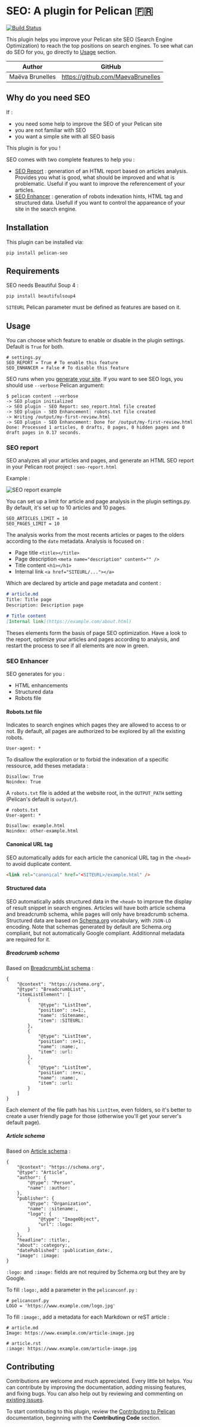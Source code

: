 # SEO: A plugin for Pelican :fr:

[![Build Status](https://img.shields.io/github/workflow/status/pelican-plugins/seo/build)](https://github.com/pelican-plugins/seo/actions)

This plugin helps you improve your Pelican site SEO (Search Engine Optimization) to reach the top positions on search engines. To see what can do SEO for you, go directly to [Usage](#usage) section.

| Author          | GitHub                            |
| :-------------: | :-------------------------------: |
| Maëva Brunelles | https://github.com/MaevaBrunelles |

## Why do you need SEO

If :
* you need some help to improve the SEO of your Pelican site
* you are not familiar with SEO
* you want a simple site with all SEO basis

This plugin is for you !

SEO comes with two complete features to help you :
* [SEO Report](#seo-report) : generation of an HTML report based on articles analysis. Provides you what is good, what should be improved and what is problematic. Useful if you want to improve the referencement of your articles.
* [SEO Enhancer](#seo-enhancer) : generation of robots indexation hints, HTML tag and structured data. Usefull if you want to control the appareance of your site in the search engine.

## Installation

This plugin can be installed via:

    pip install pelican-seo

## Requirements

SEO needs Beautiful Soup 4 :

```
pip install beautifulsoup4
```

`SITEURL` Pelican parameter must be defined as features are based on it.

## Usage

You can choose which feature to enable or disable in the plugin settings. Default is `True` for both.

```
# settings.py
SEO_REPORT = True # To enable this feature
SEO_ENHANCER = False # To disable this feature
```

SEO runs when you [generate your site](https://docs.getpelican.com/en/stable/quickstart.html#generate-your-site). If you want to see SEO logs, you should use `--verbose` Pelican argument:
```
$ pelican content --verbose
-> SEO plugin initialized
-> SEO plugin - SEO Report: seo_report.html file created
-> SEO plugin - SEO Enhancement: robots.txt file created
-> Writing /output/my-first-review.html
-> SEO plugin - SEO Enhancement: Done for /output/my-first-review.html
Done: Processed 1 articles, 0 drafts, 0 pages, 0 hidden pages and 0 draft pages in 0.17 seconds.
```

### SEO report

SEO analyzes all your articles and pages, and generate an HTML SEO report in your Pelican root project : `seo-report.html`

Example :

![SEO report example](docs/seo-report-example.png)

You can set up a limit for article and page analysis in the plugin settings.py. By default, it's set up to 10 articles and 10 pages.

```
SEO_ARTICLES_LIMIT = 10
SEO_PAGES_LIMIT = 10
```

The analysis works from the most recents articles or pages to the olders according to the `date` metadata.
Analysis is focused on :
* Page title `<title></title>`
* Page description `<meta name="description" content="" />`
* Title content `<h1></h1>`
* Internal link `<a href="SITEURL/..."></a>`

Which are declared by article and page metadata and content :

```markdown
# article.md
Title: Title page
Description: Description page

# Title content
[Internal link](https://example.com/about.html)
```

Theses elements form the basis of page SEO optimization. Have a look to the report, optimize your articles and pages according to analysis, and restart the process to see if all elements are now in green.

### SEO Enhancer

SEO generates for you :
* HTML enhancements
* Structured data
* Robots file

#### Robots.txt file

Indicates to search engines which pages they are allowed to access to or not. By default, all pages are authorized to be explored by all the existing robots.

```
User-agent: *
```

To disallow the exploration or to forbid the indexation of a specific ressource, add theses metadata :

```
Disallow: True
Noindex: True
```

A `robots.txt` file is added at the website root, in the `OUTPUT_PATH` setting (Pelican's default is `output/`).

```
# robots.txt
User-agent: *

Disallow: example.html
Noindex: other-example.html
```

#### Canonical URL tag

SEO automatically adds for each article the canonical URL tag in the `<head>` to avoid duplicate content.

```html
<link rel="canonical" href="<SITEURL>/example.html" />
```

#### Structured data

SEO automatically adds structured data in the `<head>` to improve the display of result snippet in search engines. Articles will have both article schema and breadcrumb schema, while pages will only have breadcrumb schema.
Structured data are based on [Schema.org](https://schema.org/) vocabulary, with `JSON-LD` encoding. Note that schemas generated by default are Schema.org compliant, but not automatically Google compliant. Additionnal metadata are required for it.

##### Breadcrumb schema

Based on [BreadcrumbList schema](https://schema.org/BreadcrumbList) :

```
{
    "@context": "https://schema.org",
    "@type": "BreadcrumbList",
    "itemListElement": [
        {
            "@type": "ListItem",
            "position": :n=1:,
            "name": :Sitename:,
            "item": :SITEURL:
        },
        {
            "@type": "ListItem",
            "position": :n+1:,
            "name": :name:,
            "item": :url:
        },
        {
            "@type": "ListItem",
            "position": :n+x:,
            "name": :name:,
            "item": :url:
        }
    ]
}
```

Each element of the file path has his `ListItem`, even folders, so it's better to create a user friendly page for those (otherwise you'll get your server's default page).

##### Article schema

Based on [Article schema](https://schema.org/Article) :

```
{
    "@context": "https://schema.org",
    "@type": "Article",
    "author": {
        "@type": "Person",
        "name": :author:
    },
    "publisher": {
        "@type": "Organization",
        "name": :sitename:,
        "logo": {
            "@type": "ImageObject",
            "url": :logo:
        }
    },
    "headline": :title:,
    "about": :category:,
    "datePublished": :publication_date:,
    "image": :image:
}
```

`:logo:` and `:image:` fields are not required by Schema.org but they are by Google.

To fill `:logo:`, add a parameter in the `pelicanconf.py` :

```
# pelicanconf.py
LOGO = 'https://www.example.com/logo.jpg'
```

To fill `:image:`, add a metadata for each Markdown or reST article :

```
# article.md
Image: https://www.example.com/article-image.jpg

# article.rst
:image: https://www.example.com/article-image.jpg
```

## Contributing

Contributions are welcome and much appreciated. Every little bit helps. You can contribute by improving the documentation, adding missing features, and fixing bugs. You can also help out by reviewing and commenting on [existing issues][].

To start contributing to this plugin, review the [Contributing to Pelican][] documentation, beginning with the **Contributing Code** section.

[existing issues]: https://github.com/pelican-plugins/seo/issues
[Contributing to Pelican]: https://docs.getpelican.com/en/latest/contribute.html
